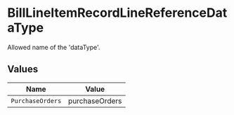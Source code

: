 # BillLineItemRecordLineReferenceDataType

Allowed name of the 'dataType'.


## Values

| Name             | Value            |
| ---------------- | ---------------- |
| `PurchaseOrders` | purchaseOrders   |
